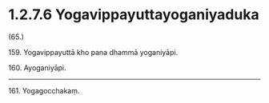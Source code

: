 # 1.2.7.6 Yogavippayuttayoganiyaduka

(65.)

159\. Yogavippayuttā kho pana dhammā yoganiyāpi.

160\. Ayoganiyāpi.

---

161\. Yogagocchakaṃ.
